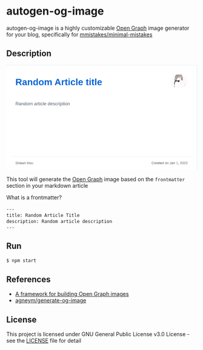 # autogen-og-image
autogen-og-image is a highly customizable [Open Graph](https://ogp.me/) image generator for your blog, specifically for [mmistakes/minimal-mistakes](https://github.com/mmistakes/minimal-mistakes)


## Description
![](./example.png)

This tool will generate the [Open Graph](https://ogp.me/) image based on the `frontmatter` section in your markdown article

What is a frontmatter?
```
---
title: Random Article Title
description: Random article description
---
```

## Run
```shell
$ npm start
```

## References
+ [A framework for building Open Graph images](https://github.blog/2021-06-22-framework-building-open-graph-images/)
+ [agneym/generate-og-image](https://github.com/agneym/generate-og-image)

## License
This project is licensed under GNU General Public License v3.0 License - see the [LICENSE](./LICENSE) file for detail
